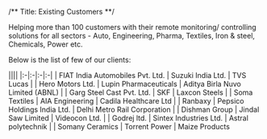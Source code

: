 /** 
Title: Existing Customers
**/

Helping more than 100 customers with their remote monitoring/ controlling solutions for all sectors - Auto, Engineering, Pharma, Textiles, Iron & steel, Chemicals, Power etc.

Below is the list of few of our clients: 

||||
|:-|:-|:-|:-|
| FIAT India Automobiles Pvt. Ltd. | Suzuki India Ltd. | TVS Lucas |
| Hero Motors Ltd. | Lupin Pharmaceuticals | Aditya Birla Nuvo Limited (ABNL) |
| Garg Steel Cast Pvt. Ltd. | SKF | Laxcon Steels |
| Soma Textiles | AIA Engineering | Cadila Healthcare Ltd |
| Ranbaxy | Pepsico Holdings India Ltd. | Delhi Metro Rail Corporation |
| Dishman Group | Jindal Saw Limited | Videocon Ltd. |
| Godrej ltd. | Sintex Industries Ltd. | Astral polytechnik |
| Somany Ceramics | Torrent Power | Maize Products
